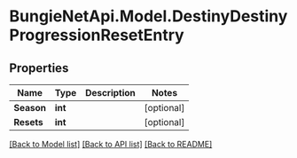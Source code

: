 
# BungieNetApi.Model.DestinyDestinyProgressionResetEntry

## Properties

Name | Type | Description | Notes
------------ | ------------- | ------------- | -------------
**Season** | **int** |  | [optional] 
**Resets** | **int** |  | [optional] 

[[Back to Model list]](../README.md#documentation-for-models)
[[Back to API list]](../README.md#documentation-for-api-endpoints)
[[Back to README]](../README.md)

